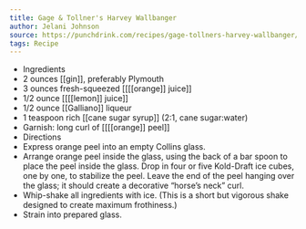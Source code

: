 ```yaml
---
title: Gage & Tollner's Harvey Wallbanger
author: Jelani Johnson
source: https://punchdrink.com/recipes/gage-tollners-harvey-wallbanger/
tags: Recipe
---
```


- Ingredients
- 2 ounces [[gin]], preferably Plymouth
- 3 ounces fresh-squeezed [[[[orange]] juice]]
- 1/2 ounce [[[[lemon]] juice]]
- 1/2 ounce [[Galliano]] liqueur
- 1 teaspoon rich [[cane sugar syrup]] (2:1, cane sugar:water)
- Garnish: long curl of [[[[orange]] peel]]
- Directions
- Express orange peel into an empty Collins glass.
- Arrange orange peel inside the glass, using the back of a bar spoon to place the peel inside the glass. Drop in four or five Kold-Draft ice cubes, one by one, to stabilize the peel. Leave the end of the peel hanging over the glass; it should create a decorative “horse’s neck” curl.
- Whip-shake all ingredients with ice. (This is a short but vigorous shake designed to create maximum frothiness.)
- Strain into prepared glass.